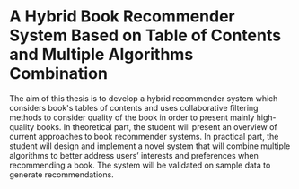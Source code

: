 # A Hybrid Book Recommender System Based on Table of Contents and Multiple Algorithms Combination
The aim of this thesis is to develop a hybrid recommender system which considers book's tables of contents and uses collaborative filtering methods to consider quality of the book in order to present mainly high-quality books. In theoretical part, the student will present an overview of current approaches to book recommender systems. In practical part, the student will design and implement a novel system that will combine multiple algorithms to better address users’ interests and preferences when recommending a book. The system will be validated on sample data to generate recommendations.
